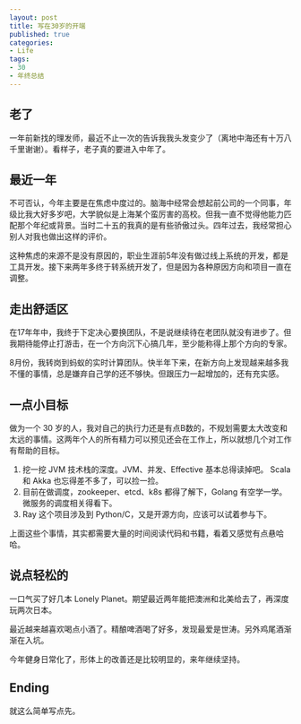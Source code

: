 ```yaml
---
layout: post
title: 写在30岁的开端
published: true
categories:
- Life
tags:
- 30
- 年终总结
---
```


## 老了

一年前新找的理发师，最近不止一次的告诉我我头发变少了（离地中海还有十万八千里谢谢）。看样子，老子真的要进入中年了。

## 最近一年

不可否认，今年主要是在焦虑中度过的。脑海中经常会想起前公司的一个同事，年级比我大好多岁吧，大学貌似是上海某个蛮厉害的高校。但我一直不觉得他能力匹配那个年纪或背景。当时二十五的我真的是有些骄傲过头。四年过去，我经常担心别人对我也做出这样的评价。

这种焦虑的来源不是没有原因的，职业生涯前5年没有做过线上系统的开发，都是工具开发。接下来两年多终于转系统开发了，但是因为各种原因方向和项目一直在调整。

## 走出舒适区

在17年年中，我终于下定决心要换团队，不是说继续待在老团队就没有进步了。但我期待能停止打游击，在一个方向沉下心搞几年，至少能称得上那个方向的专家。

8月份，我转岗到蚂蚁的实时计算团队。快半年下来，在新方向上发现越来越多我不懂的事情，总是嫌弃自己学的还不够快。但跟压力一起增加的，还有充实感。

## 一点小目标

做为一个 30 岁的人，我对自己的执行力还是有点B数的，不规划需要太大改变和太远的事情。这两年个人的所有精力可以预见还会在工作上，所以就想几个对工作有帮助的目标。

1.  挖一挖 JVM 技术栈的深度。JVM、并发、Effective 基本总得读掉吧。 Scala 和 Akka 也忘得差不多了，可以捡一捡。
2.  目前在做调度，zookeeper、etcd、k8s 都得了解下，Golang 有空学一学。微服务的调度相关得看下。
3.  Ray 这个项目涉及到 Python/C，又是开源方向，应该可以试着参与下。

上面这些个事情，其实都需要大量的时间阅读代码和书籍，看着又感觉有点悬哈哈。

## 说点轻松的

一口气买了好几本 Lonely Planet。期望最近两年能把澳洲和北美给去了，再深度玩两次日本。

最近越来越喜欢喝点小酒了。精酿啤酒喝了好多，发现最爱是世涛。另外鸡尾酒渐渐在入坑。

今年健身日常化了，形体上的改善还是比较明显的，来年继续坚持。

## Ending

就这么简单写点先。

